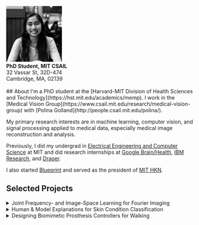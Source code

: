 <div class='profile'>
<img src='assets/singhnalini.jpg' height='150px'>
<div class='subcaption'>
<b>PhD Student, MIT CSAIL</b>
<br>
32 Vassar St, 32D-474
<br>
Cambridge, MA, 02139 
</div>
</div>

<div class='column'>
&nbsp;
</div>

<div class='main-info' markdown="1">
## About
I'm a PhD student at the [Harvard-MIT Division of Health Sciences and Technology](https://hst.mit.edu/academics/memp). I work in the [Medical Vision Group](https://www.csail.mit.edu/research/medical-vision-group) with [Polina Golland](http://people.csail.mit.edu/polina/).

My primary research interests are in machine learning, computer vision, and signal processing applied to medical data, especially medical image reconstruction and analysis.

Previously, I did my undergrad in [Electrical Engineering and Computer Science](http://www.eecs.mit.edu/) at MIT and did research internships at [Google Brain/Health](http://health.google), [IBM Research](http://www.research.ibm.com), and [Draper](http://www.draper.com/).

I also started [Blueprint](https://blueprint.hackmit.org) and served as the president of [MIT HKN](https://hkn.mit.edu).

## Selected Projects
<details>
<summary>
Joint Frequency- and Image-Space Learning for Fourier Imaging
</summary>
<div class='fulltext' markdown="1">
A neural network layer that combines frequency- and image-space features for correcting artifacts in Fourier imaging.
<br>
[Paper](https://arxiv.org/abs/2007.01441) [Code](https://github.com/nalinimsingh/interlacer)
</div>
</details>

<details>
<summary>
Human & Model Explanations for Skin Condition Classification
</summary>
<div class='fulltext' markdown="1">
A comparison between skin disease classification model explanations and human-identified regions of interest, in order to identify unintuitive classifications.
<br>
[Paper](http://openaccess.thecvf.com/content_CVPRW_2020/html/w42/Singh_Agreement_Between_Saliency_Maps_and_Human-Labeled_Regions_of_Interest_Applications_CVPRW_2020_paper.html){:target="_blank"} [Talk](https://www.youtube.com/watch?v=YUJf-RnNkDA&feature=youtu.be){:target="_blank"}
</div>
</details>

<details>
<summary>
Designing Biomimetic Prosthesis Controllers for Walking
</summary>
<div class='fulltext' markdown="1">
Characterizing quadruped locomotion and developing a biomimetic controller for prosthesis-aided walking, yielding modeled gait parameters similar to biological values.
<br>
**2nd Place Oral Presentation, EECSCon 2016**.
<br>
[Paper](http://jeb.biologists.org/content/222/10/jeb198325){:target="_blank"} [Slides](docs/prosthesis.pdf){:target="_blank"}
</div>
</details>
